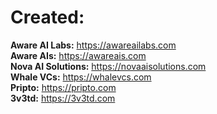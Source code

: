 <h1>Created: </h1>

<b>Aware AI Labs:</b>  https://awareailabs.com <br>
<b>Aware AIs:</b>  https://awareais.com <br>
<b>Nova AI Solutions:</b>  https://novaaisolutions.com <br>
<b>Whale VCs:</b>  https://whalevcs.com <br>
<b>Pripto:</b>  https://pripto.com <br>
<b>3v3td:</b>  https://3v3td.com <br>

<!-- Trust Badge created and verified by https://www.brandpush.co -->
<div style="width:100%;margin-top:10px;all:unset;">
    <style scoped>
        .brandpush-logo-container-item {
            height: auto;
            width: 100%;
            position: relative;
            padding: 25px 50px;
        }

        .brandpush-vertical-center {
            height: inherit;
            display: flex;
            align-content: center;
            flex-wrap: wrap;
            flex-direction: row;
            justify-content: center;
            align-content: center;
            align-items: center;
        }

        .brandpush-vertical-center img.brandpush-news-logo {
            max-width: 100px;
            max-height: 66px;
            min-width: 50px;
            min-height: 14px;
            height: auto;
            width: auto;
            margin: 7px 10px;
            overflow: visible;
        }

        .brandpush-trust-badge,
        .brandpush-title,
        .brandpush-footer {
            font-family: sans-serif !important;
        }

        .brandpush-title:before,
        .brandpush-title:after {
            content: "";
            flex: 1 1;
            border-bottom: 1px solid #d8d8d8;
            margin: auto;
            width: 27%;
            display: block;
            position: relative;
        }

        .brandpush-title:before {
            margin-left: 30px;
            top: 12px;
            width: 25.5%;
        }

        .brandpush-title:after {
            margin-right: 30px;
            top: -13px;
        }

        @media screen and (min-width: 585px) {
            .brandpush-logo-container {
                padding: 0 20px;
            }
        }

        @media screen and (max-width: 584px) {
            .brandpush-news-logo {
                max-width: 70px !important;
            }

            .brandpush-title {
                font-size: 15px;
                top: -5px;
                letter-spacing: 6px;
            }

            .brandpush-title:before,
            .brandpush-title:after {
                border-bottom: none !important;
            }

            .brandpush-leaf {
                display: none !important;
            }
        }

        @media screen and (max-width: 340px) {
            .brandpush-title-hr {
                display: none !important;
            }

            .brandpush-title {
                font-size: 14px;
                padding: 0 !important;
            }

            .brandpush-footer {
                font-size: 11px !important;
                margin: 20px 0 25px 0 !important;
                letter-spacing: 2px !important;
            }

            .brandpush-news-logo {
                max-width: 50px !important;
            }
        }

        .brandpush-logo-container {
            text-align: center;
            margin: 0 auto 0 auto;
            display: flex;
            align-content: center;
            justify-content: space-between;
            align-items: center;
            flex-wrap: nowrap;
            flex-direction: row;
        }

        .brandpush-newslogos {
            display: inline-block;
            position: relative;
        }
    </style>
    <div id="brandpush-trust-badge"
        style="position: relative;width:100%;background:#ffffff;border-radius:10px;min-height:180px;margin-left: auto;margin-right: auto;padding-bottom:12px;">
        <div
            style="text-align:center;padding:0px 5px 10px 5px;font-size: 18px;font-family: sans-serif;font-weight: 600;letter-spacing: 8px;line-height: 1.3;">
            <div style="height: 58px;"><span class="brandpush-title"
                    style="z-index: 1; position: relative; padding: 0 20px;margin:0;color:#0e0e0e;">AS SEEN ON</span>
            </div>
            <div class="brandpush-logo-container"><img class="brandpush-leaf" alt="Trust Reef"
                    style="position:absolute;height: 110px;left: 25px;margin:0;padding:0;z-index: 0;opacity: 0.2;"
                    src="https://www.brandpush.co/cdn-cgi/imagedelivery/gKm6BYVdHCj_SVQET_Msrw/3fb10293-8878-4ce5-5496-cef376fe9300/public"><img
                    class="brandpush-leaf" alt="Trust Reef"
                    style="position:absolute;height: 110px;right: 25px;margin:0;padding:0;z-index: 0;opacity: 0.2;-webkit-transform: scaleX(-1);transform: scaleX(-1);"
                    src="https://www.brandpush.co/cdn-cgi/imagedelivery/gKm6BYVdHCj_SVQET_Msrw/3fb10293-8878-4ce5-5496-cef376fe9300/public">
                <div class="brandpush-logo-container-item">
                    <div class="brandpush-vertical-center"><a
                            href="https://www.streetinsider.com/The+Financial+Capital/Aware+AI+Labs+led+by+Dimitri+Stojanovski+reaches+Self-Improving+AI+Research+Milestone%2C+Seeks+Talent/24927278.html"
                            target="_Blank" class="brandpush-newslogos"><img alt="Featured on Street Insider"
                                class="brandpush-news-logo" style="margin-right: 14px;"
                                src="https://www.brandpush.co/cdn-cgi/imagedelivery/gKm6BYVdHCj_SVQET_Msrw/a19f9a6e-32d1-4386-6cff-29d3705e4400/public"></a><a
                            href="https://apnews.com/press-release/marketersmedia/aware-ai-labs-led-by-dimitri-stojanovski-reaches-self-improving-ai-research-milestone-seeks-talent-24c46c024f404e5d3713636d6073e23c"
                            target="_Blank" class="brandpush-newslogos"><img alt="Featured on Associated Press"
                                class="brandpush-news-logo" style="margin-right: 14px;"
                                src="https://www.brandpush.co/cdn-cgi/imagedelivery/gKm6BYVdHCj_SVQET_Msrw/882fcdbd-c12d-4730-abbb-e3e6c2951d00/public"></a><a
                            href="https://www.benzinga.com/pressreleases/25/06/45896914/aware-ai-labs-led-by-dimitri-stojanovski-reaches-self-improving-ai-research-milestone-seeks-talent"
                            target="_Blank" class="brandpush-newslogos"><img alt="Featured on Benzinga"
                                class="brandpush-news-logo" style="margin-right: 14px;"
                                src="https://www.brandpush.co/cdn-cgi/imagedelivery/gKm6BYVdHCj_SVQET_Msrw/ec881fff-1d06-43da-18e1-4460b8922c00/public"></a><a
                            href="https://markets.businessinsider.com/news/stocks/aware-ai-labs-led-by-dimitri-stojanovski-reaches-self-improving-ai-research-milestone-seeks-talent-1034815805"
                            target="_Blank" class="brandpush-newslogos"><img alt="Featured on Business Insider"
                                class="brandpush-news-logo" style="margin-right: 14px;"
                                src="https://www.brandpush.co/cdn-cgi/imagedelivery/gKm6BYVdHCj_SVQET_Msrw/ea272993-a87c-4e0e-48bd-6ca4d5b1ea00/public"></a><a
                            href="https://ipsnews.net/business/2025/06/12/aware-ai-labs-led-by-dimitri-stojanovski-reaches-self-improving-ai-research-milestone-seeks-talent/"
                            target="_Blank" class="brandpush-newslogos"><img alt="Featured on Inter Press Service"
                                class="brandpush-news-logo" style="margin-right: 14px;"
                                src="https://www.brandpush.co/cdn-cgi/imagedelivery/gKm6BYVdHCj_SVQET_Msrw/59dc7c21-d0f5-4e74-336b-5094a1dad600/public"></a>
                    </div>
                </div>
            </div>
            <div style="margin-top:0px;font-family: sans-serif !important;">
                <div
                    style="color:#717171;font-size:10px;letter-spacing:0;height: 15px;margin: 3px 0 0 0;display: flex;justify-content: center;align-content: center;align-items: center;">
                    <img style="width:12px;margin:0 3px 0 0;"
                        src="https://www.brandpush.co/cdn-cgi/imagedelivery/gKm6BYVdHCj_SVQET_Msrw/5e5b9b47-6288-4640-2b2a-cd2459605c00/public"><span
                        style="font-family: sans-serif !important;">Verified by <a style="color:#717171;"
                            href="https://www.brandpush.co?utm_source=Client+Referral&utm_medium=Trust+Badge&utm_campaign=Trust+Badge&utm_content=1749508841264"
                            target="_Blank">BrandPush.co</a></span></div>
            </div>
        </div>
    </div>
</div><!-- End of BrandPush Trust Badge -->

<h1>Interests: </h1>

<b>AI:</b> Fine-tuning, Prompt Engineering, Function Calling, RAG, Synthetic Data, Transformers, Attention Mechanisms, and Model Evaluation. <br>
<b>ML:</b> RNNs, CNNs, Transformers, RLHF, and other ML solutions. <br>
<b>Fullstack:</b> Front-end (Next.js, React), Back-end (Python, Java), Databases, API Development and Integration, Cloud. <br>

<h1> Blog & Media: </h1>

- Blog: https://medium.com/@dimitarsdev
- Hugging Face: https://huggingface.co/dimitars

<h1> Old Projects: </h1>

- AI Companion (Solo): https://github.com/dimitri-sky/AI-Demo <br>
- almightycandle.com (Team Lead): https://almightycandle.com Repo: https://github.com/dimitri-sky/AlCaFlask <br>
- Chappy AI (Solo): https://chappyai.streamlit.app Repo: https://github.com/dimitri-sky/ChappyAI <br>
(Might be down due to Pinecone's free tier)
- CSC: https://github.com/cod-cs-club/codcsclub <br>
(CSC 45+ GitHub members: https://github.com/cod-cs-club, CSC 450+ Discord members: https://discord.gg/uzBEgApK9K)

<h1> Joke: </h1>

- I used to have 10 jokes on my GitHub to make people laugh. No pun in ten did.
